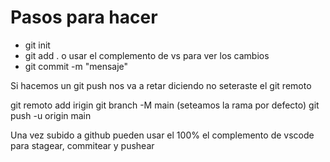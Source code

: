 # Pasos para hacer
- git init
- git add . o usar el complemento de vs para ver los cambios
- git commit -m "mensaje"

Si hacemos un git push nos va a retar diciendo no seteraste el git remoto

git remoto add irigin
git branch -M main (seteamos la rama por defecto)
git push -u origin main

Una vez subido a github pueden usar el 100% el complemento de vscode para stagear, commitear y pushear

